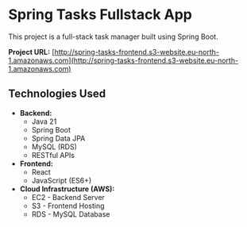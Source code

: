# Spring Tasks Fullstack App 
 
This project is a full-stack task manager built using Spring Boot.

**Project URL:** [http://spring-tasks-frontend.s3-website.eu-north-1.amazonaws.com](http://spring-tasks-frontend.s3-website.eu-north-1.amazonaws.com)

## Technologies Used

*   **Backend:**
    *   Java 21
    *   Spring Boot
    *   Spring Data JPA
    *   MySQL (RDS)
    *   RESTful APIs
*   **Frontend:**
    *   React
    *   JavaScript (ES6+)
*   **Cloud Infrastructure (AWS):**
    *   EC2 - Backend Server
    *   S3 - Frontend Hosting
    *   RDS - MySQL Database
